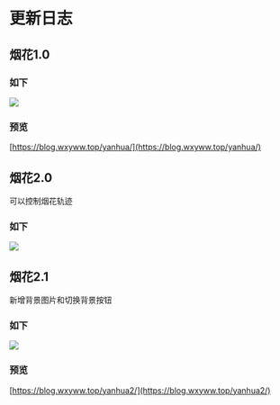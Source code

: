 # 更新日志

## 烟花1.0

### 如下

![](https://upload-images.jianshu.io/upload_images/13850502-de518cc6f576273f.png?imageMogr2/auto-orient/strip%7CimageView2/2/w/1240)

### 预览

[https://blog.wxyww.top/yanhua/](https://blog.wxyww.top/yanhua/)

## 烟花2.0

可以控制烟花轨迹

### 如下

![](https://upload-images.jianshu.io/upload_images/13850502-da6578e15d3b65d1.png?imageMogr2/auto-orient/strip%7CimageView2/2/w/1240)

## 烟花2.1

新增背景图片和切换背景按钮

### 如下

![](https://upload-images.jianshu.io/upload_images/13850502-69e1833056f93953.png?imageMogr2/auto-orient/strip%7CimageView2/2/w/1240)

### 预览

[https://blog.wxyww.top/yanhua2/](https://blog.wxyww.top/yanhua2/)
